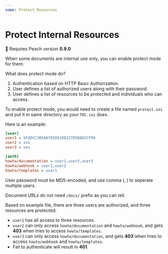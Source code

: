 ```yaml
---
name: Protect Resources
---
```


# Protect Internal Resources

:white_flower: Requires Peach version **0.9.0**

When some documents are internal use only, you can enable protect mode for them.

What does protect mode do?

1. Authentication based on HTTP Basic Authorization.
2. User defines a list of authorized users along with their password.
3. User defines a list of resources to be protected and individuals who can access.

To enable protect mode, you would need to create a file named `protect.ini` and put it in same directory as your `TOC.ini` does.

Here is an example:

```ini
[user]
user1 = 5F4DCC3B5AA765D61D8327DEB882CF99
user2 = xxx
user3 = xxx

[auth]
howto/documentation = user1,user2,user3
howto/webhook = user1,user2
howto/templates = user1
```

User password must be MD5-encoded, and use comma (`,`) to seperate multiple users.

Document URLs do not need `/docs/` prefix as you can tell.

Based on example file, there are three users are authorized, and three resources are protected:

- `user1` has all access to three resources.
- `user2` can only access `howto/documentation` and `howto/webhook`, and gets **403** when tries to access `howto/templates`.
- `user3` can only access `howto/documentation`, and gets **403** when tries to access `howto/webhook` and `howto/templates`.
- Fail to authenticate will result in **401**.